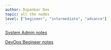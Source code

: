 ```yaml
---
author: Dipankar Das
topic: all the nodes
level: ["begineer", "intermediate", "advance"]
---
```


[System Admin notes](./sys-admin.md)

[DevOps Begineer notes](./devops-begineer.md)
